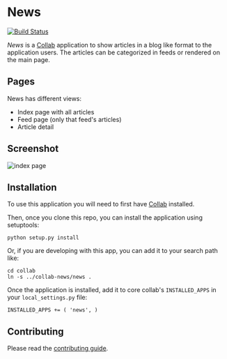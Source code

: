 # News

[![Build Status](https://travis-ci.org/cfpb/collab-news.svg?branch=master)](https://travis-ci.org/cfpb/collab-news)

*News* is a [Collab](https://github.com/cfpb/collab) application to show articles in a blog like format to the application users.
The articles can be categorized in feeds or rendered on the main page.


## Pages

News has different views:

* Index page with all articles
* Feed page (only that feed's articles)
* Article detail


## Screenshot

![index page](screenshots/main.png "Index Page")


## Installation

To use this application you will need to first have [Collab](https://github.com/cfpb/collab) installed.

Then, once you clone this repo, you can install the application using setuptools:

`python setup.py install`

Or, if you are developing with this app, you can add it to your search path like:

```
cd collab
ln -s ../collab-news/news .
```

Once the application is installed, add it to core collab's `INSTALLED_APPS` in your `local_settings.py` file:

```
INSTALLED_APPS += ( 'news', )
```


## Contributing

Please read the [contributing guide](./CONTRIBUTING.md).
